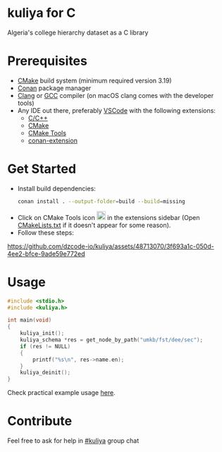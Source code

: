 # kuliya for C

Algeria's college hierarchy dataset as a C library

# Prerequisites

- [CMake](https://cmake.org/download/) build system (minimum required version 3.19)
- [Conan](https://conan.io/downloads) package manager
- [Clang](https://clang.llvm.org/get_started.html) or [GCC](https://gcc.gnu.org/releases.html) compiler (on macOS clang comes with the developer tools)
- Any IDE out there, preferably [VSCode](https://code.visualstudio.com/download) with the following extensions:
  - [C/C++](https://marketplace.visualstudio.com/items?itemName=ms-vscode.cpptools)
  - [CMake](https://marketplace.visualstudio.com/items?itemName=twxs.cmake)
  - [CMake Tools](https://marketplace.visualstudio.com/items?itemName=ms-vscode.cmake-tools)
  - [conan-extension](https://marketplace.visualstudio.com/items?itemName=konicy.conan-extension)

# Get Started

- Install build dependencies:
  ```sh
  conan install . --output-folder=build --build=missing
  ```
- Click on CMake Tools icon <img src="https://ms-vscode.gallerycdn.vsassets.io/extensions/ms-vscode/cmake-tools/1.18.16/1711685798086/Microsoft.VisualStudio.Services.Icons.Default" width="20px"/> in the extensions sidebar (Open [CMakeLists.txt](./CMakeLists.txt) if it doesn't appear for some reason).
- Follow these steps:
  
https://github.com/dzcode-io/kuliya/assets/48713070/3f693a1c-050d-4ee2-bfce-9ade59e772ed

# Usage

```c
#include <stdio.h>
#include <kuliya.h>

int main(void)
{
    kuliya_init();
    kuliya_schema *res = get_node_by_path("umkb/fst/dee/sec");
    if (res != NULL)
    {
        printf("%s\n", res->name.en);
    }
    kuliya_deinit();
}
```

Check practical example usage [here](./example/main.c).

# Contribute

Feel free to ask for help in [#kuliya](https://dzcode.slack.com/archives/C01C0155CKC) group chat

